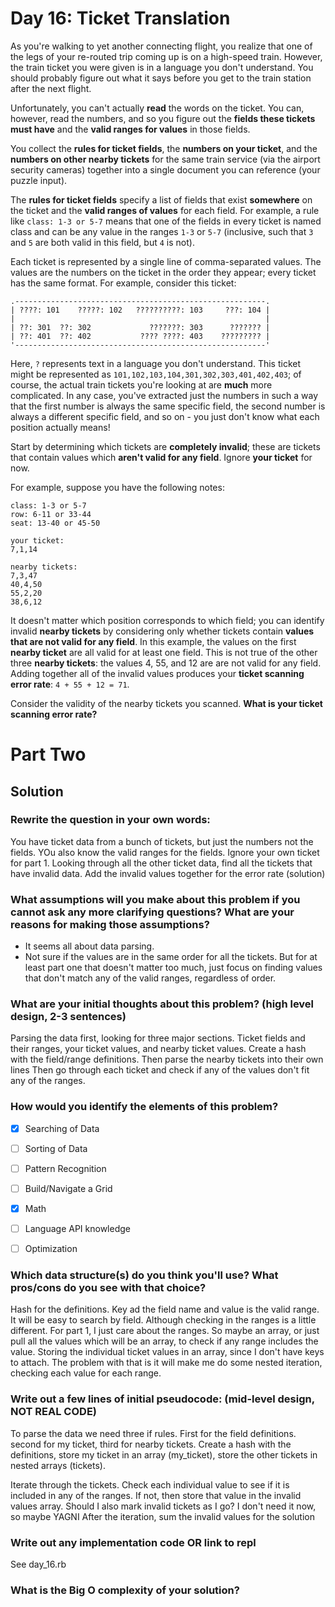 # Day 16: Ticket Translation

As you're walking to yet another connecting flight, you realize that one of the legs of your re-routed trip coming up is on a high-speed train. However, the train ticket you were given is in a language you don't understand. You should probably figure out what it says before you get to the train station after the next flight.

Unfortunately, you can't actually **read** the words on the ticket. You can, however, read the numbers, and so you figure out the **fields these tickets must have** and the **valid ranges for values** in those fields.

You collect the **rules for ticket fields**, the **numbers on your ticket**, and the **numbers on other nearby tickets** for the same train service (via the airport security cameras) together into a single document you can reference (your puzzle input).

The **rules for ticket fields** specify a list of fields that exist **somewhere** on the ticket and the **valid ranges of values** for each field. For example, a rule like `class: 1-3 or 5-7` means that one of the fields in every ticket is named class and can be any value in the ranges `1-3` or `5-7` (inclusive, such that `3` and `5` are both valid in this field, but `4` is not).

Each ticket is represented by a single line of comma-separated values. The values are the numbers on the ticket in the order they appear; every ticket has the same format. For example, consider this ticket:
```
.--------------------------------------------------------.
| ????: 101    ?????: 102   ??????????: 103     ???: 104 |
|                                                        |
| ??: 301  ??: 302             ???????: 303      ??????? |
| ??: 401  ??: 402           ???? ????: 403    ????????? |
'--------------------------------------------------------'
```

Here, `?` represents text in a language you don't understand. This ticket might be represented as `101,102,103,104,301,302,303,401,402,403`; of course, the actual train tickets you're looking at are **much** more complicated. In any case, you've extracted just the numbers in such a way that the first number is always the same specific field, the second number is always a different specific field, and so on - you just don't know what each position actually means!

Start by determining which tickets are **completely invalid**; these are tickets that contain values which **aren't valid for any field**. Ignore **your ticket** for now.

For example, suppose you have the following notes:

```
class: 1-3 or 5-7
row: 6-11 or 33-44
seat: 13-40 or 45-50

your ticket:
7,1,14

nearby tickets:
7,3,47
40,4,50
55,2,20
38,6,12
```

It doesn't matter which position corresponds to which field; you can identify invalid **nearby tickets** by considering only whether tickets contain **values that are not valid for any field**. In this example, the values on the first **nearby ticket** are all valid for at least one field. This is not true of the other three **nearby tickets**: the values 4, 55, and 12 are are not valid for any field. Adding together all of the invalid values produces your **ticket scanning error rate**: `4 + 55 + 12 = 71`.

Consider the validity of the nearby tickets you scanned. **What is your ticket scanning error rate?**

# Part Two


## Solution
### Rewrite the question in your own words:
You have ticket data from a bunch of tickets, but just the numbers not the fields. YOu also know the valid ranges for the fields. Ignore your own ticket for part 1. Looking through all the other ticket data, find all the tickets that have invalid data. Add the invalid values together for the error rate (solution)

### What assumptions will you make about this problem if you cannot ask any more clarifying questions? What are your reasons for making those assumptions?
* It seems all about data parsing.
* Not sure if the values are in the same order for all the tickets. But for at least part one that doesn't matter too much, just focus on finding values that don't match any of the valid ranges, regardless of order.

### What are your initial thoughts about this problem? (high level design, 2-3 sentences)
Parsing the data first, looking for three major sections. Ticket fields and their ranges, your ticket values, and nearby ticket values.
Create a hash with the field/range definitions. Then parse the nearby tickets into their own lines
Then go through each ticket and check if any of the values don't fit any of the ranges.

### How would you identify the elements of this problem?

- [X] Searching of Data
- [ ] Sorting of Data
- [ ] Pattern Recognition
- [ ] Build/Navigate a Grid
- [X] Math
- [ ] Language API knowledge
- [ ] Optimization


### Which data structure(s) do you think you'll use? What pros/cons do you see with that choice?
Hash for the definitions. Key ad the field name and value is the valid range. It will be easy to search by field. Although checking in the ranges is a little different. For part 1, I just care about the ranges. So maybe an array, or just pull all the values which will be an array, to check if any range includes the value.
Storing the individual ticket values in an array, since I don't have keys to attach. The problem with that is it will make me do some nested iteration, checking each value for each range.

### Write out a few lines of initial pseudocode: (mid-level design, NOT REAL CODE)
To parse the data we need three if rules. First for the field definitions. second for my ticket, third for nearby tickets. Create a hash with the definitions, store my ticket in an array (my_ticket), store the other tickets in nested arrays (tickets).

Iterate through the tickets. Check each individual value to see if it is included in any of the ranges. If not, then store that value in the invalid values array.
Should I also mark invalid tickets as I go? I don't need it now, so maybe YAGNI
After the iteration, sum the invalid values for the solution

### Write out any implementation code OR link to repl
See day_16.rb

### What is the Big O complexity of your solution?
